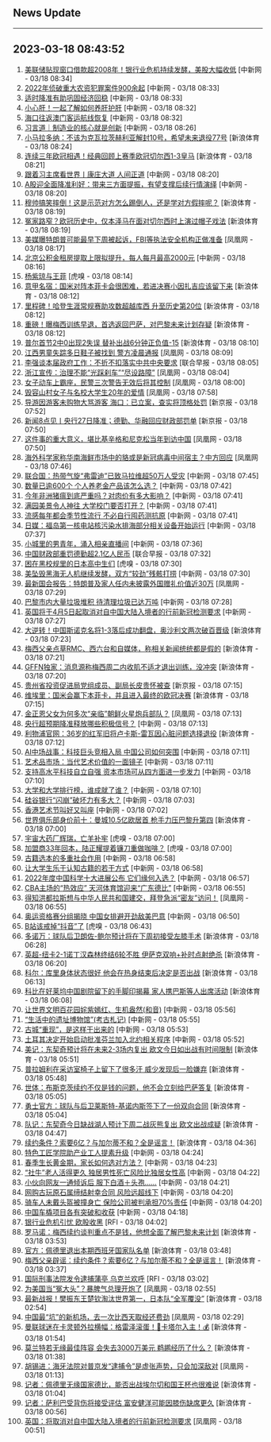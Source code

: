 ## News Update
---
2023-03-18 08:43:52
---
1. <a target="_blank" href="http://www.chinanews.com//cj/2023/03-18/9974076.shtml">美联储贴现窗口借款超2008年！银行业危机持续发酵，美股大幅收低</a> [中新网 - 03/18 08:34]
2. <a target="_blank" href="http://www.chinanews.com//cj/2023/03-18/9974074.shtml">2022年侦破重大农资犯罪案件900余起</a> [中新网 - 03/18 08:33]
3. <a target="_blank" href="http://www.chinanews.com//cj/2023/03-18/9974071.shtml">适时降准有助巩固经济回稳</a> [中新网 - 03/18 08:33]
4. <a target="_blank" href="http://www.chinanews.com//chuangyi/2023/03-18/9974064.shtml">小心肝！一起了解如何养肝护肝</a> [中新网 - 03/18 08:32]
5. <a target="_blank" href="http://www.chinanews.com//tp/hd2011/2023/03-18/1062075.shtml">海口往返澳门客运航线恢复</a> [中新网 - 03/18 08:32]
6. <a target="_blank" href="http://www.chinanews.com//gn/2023/03-18/9974073.shtml">习言道｜制造业的核心就是创新</a> [中新网 - 03/18 08:26]
7. <a target="_blank" href="https://k.sina.cn/article_2018499075_784fda0302001m8i5.html?from=sports&subch=osport">小马拉多纳：不该为克瓦拉茨赫利亚解封10号，希望未来退役77号</a> [新浪体育 - 03/18 08:24]
8. <a target="_blank" href="https://k.sina.cn/article_6173144558_m16ff2b5ee00100yefb.html?from=sports&subch=global">连续三年欧冠相遇！经典回顾上赛季欧冠切尔西1-3皇马</a> [新浪体育 - 03/18 08:21]
9. <a target="_blank" href="http://www.chinanews.com//gn/2023/03-18/9974070.shtml">跟着习主席看世界丨康庄大道 人间正道</a> [中新网 - 03/18 08:20]
10. <a target="_blank" href="http://www.chinanews.com//cj/2023/03-18/9974069.shtml">A股迎全面降准利好：带来三方面提振，有望支撑后续行情演绎</a> [中新网 - 03/18 08:20]
11. <a target="_blank" href="https://k.sina.cn/article_6173144558_m16ff2b5ee00100yefa.html?from=sports&subch=global">穆帅搞笑摔倒！这是示范对方怎么踢倒人，还是学对方假摔呢？</a> [新浪体育 - 03/18 08:19]
12. <a target="_blank" href="https://k.sina.cn/article_6173144558_m16ff2b5ee00100yef8.html?from=sports&subch=global">冤家路窄？欧冠历史中，仅本泽马在面对切尔西时上演过帽子戏法</a> [新浪体育 - 03/18 08:19]
13. <a target="_blank" href="https://news.ifeng.com/c/8OFOhed1SRy">美媒曝特朗普可能最早下周被起诉，FBI等执法安全机构正做准备</a> [凤凰网 - 03/18 08:17]
14. <a target="_blank" href="http://www.chinanews.com//cj/2023/03-18/9974066.shtml">北京公积金租房提取上限拟提升，每人每月最高2000元</a> [中新网 - 03/18 08:16]
15. <a target="_blank" href="https://www.huxiu.com/article/829616.html">杨紫琼与王菲</a> [虎嗅 - 03/18 08:14]
16. <a target="_blank" href="https://k.sina.cn/article_2018499075_784fda0302001m8ht.html?from=sports&subch=osport">意甲名宿：国米对阵本菲卡会很困难，若进决赛小因扎吉应该留下来</a> [新浪体育 - 03/18 08:12]
17. <a target="_blank" href="https://k.sina.cn/article_2018499075_784fda0302001m8hx.html?from=sports&subch=osport">里程碑！哈登生涯常规赛助攻数超越库西 升至历史第20位</a> [新浪体育 - 03/18 08:12]
18. <a target="_blank" href="https://k.sina.cn/article_1304621502_4dc2f1be001013vxz.html?from=sports&subch=global">重磅！曝梅西训练早退，首选返回巴萨，对巴黎未来计划存疑</a> [新浪体育 - 03/18 08:12]
19. <a target="_blank" href="https://k.sina.cn/article_2018499075_784fda0302001m8hu.html?from=sports&subch=osport">普尔首节2中0出现2失误 替补出战6分钟正负值-15</a> [新浪体育 - 03/18 08:10]
20. <a target="_blank" href="https://news.ifeng.com/c/8OFOhFEUVrh">江西男童失踪多日鞋子被找到 警方凌晨通报</a> [凤凰网 - 03/18 08:09]
21. <a target="_blank" href="https://www.zaobao.com/realtime/china/story20230318-1373737">李强谈本届政府工作：不折不扣落实中共中央要求</a> [联合早报 - 03/18 08:05]
22. <a target="_blank" href="https://news.ifeng.com/c/8OFL3k8IkEQ">浙江宣传：治理不能“光踩刹车”“尽设路障”</a> [凤凰网 - 03/18 08:04]
23. <a target="_blank" href="https://news.ifeng.com/c/8OFOiq2syEJ">女子动车上霸座，民警三次警告无效后将其控制</a> [凤凰网 - 03/18 08:00]
24. <a target="_blank" href="https://news.ifeng.com/c/8OFO85Nx7Ok">毁容山村女子与名校大学生20年的爱情</a> [凤凰网 - 03/18 07:58]
25. <a target="_blank" href="https://www.bjnews.com.cn/detail-167909691514274.html">导游因游客未购物大骂游客 海口：已立案，查实将顶格处罚</a> [新京报 - 03/18 07:52]
26. <a target="_blank" href="https://www.bjnews.com.cn/detail-167909549014266.html">新闻8点见丨央行27日降准；德勤、华融回应财政部罚单</a> [新京报 - 03/18 07:50]
27. <a target="_blank" href="https://news.ifeng.com/c/8OFKYAGMgR5">这件事的重大意义，堪比基辛格和尼克松当年到访中国</a> [凤凰网 - 03/18 07:50]
28. <a target="_blank" href="https://news.ifeng.com/c/8OFLTVoyLsY">海外科学家称华南海鲜市场中的貉或是新冠病毒中间宿主？中方回应</a> [凤凰网 - 03/18 07:46]
29. <a target="_blank" href="http://www.chinanews.com//gj/2023/03-18/9974062.shtml">联合国：热带气旋“弗雷迪”已致马拉维超50万人受灾</a> [中新网 - 03/18 07:45]
30. <a target="_blank" href="http://www.chinanews.com//cj/2023/03-18/9974060.shtml">数量已逾600个 个人养老金产品该怎么选？</a> [中新网 - 03/18 07:42]
31. <a target="_blank" href="http://www.chinanews.com//cj/2023/03-18/9974057.shtml">今年非洲猪瘟到底严重吗？对肉价有多大影响？</a> [中新网 - 03/18 07:41]
32. <a target="_blank" href="http://www.chinanews.com//sh/2023/03-18/9974058.shtml">满园美景令人神往 大学校门要否打开？</a> [中新网 - 03/18 07:41]
33. <a target="_blank" href="http://www.chinanews.com//sh/2023/03-18/9974059.shtml">流感每年都会季节性流行 不必自行囤药测抗原</a> [中新网 - 03/18 07:41]
34. <a target="_blank" href="http://www.chinanews.com//gj/2023/03-18/9974056.shtml">日媒：福岛第一核电站核污染水排海部分相关设备开始运行</a> [中新网 - 03/18 07:37]
35. <a target="_blank" href="http://www.chinanews.com//sh/2023/03-18/9974052.shtml">小城里的男青年，涌入相亲直播间</a> [中新网 - 03/18 07:36]
36. <a target="_blank" href="https://www.zaobao.com/realtime/china/story20230318-1373735">中国财政部重罚德勤超2.1亿人民币</a> [联合早报 - 03/18 07:32]
37. <a target="_blank" href="https://www.huxiu.com/article/826948.html">困在黑校规里的日本高中生们</a> [虎嗅 - 03/18 07:30]
38. <a target="_blank" href="http://www.chinanews.com//gj/2023/03-18/9974051.shtml">美坠毁黑海无人机继续发酵，双方“较劲”残骸打捞</a> [中新网 - 03/18 07:30]
39. <a target="_blank" href="https://news.ifeng.com/c/8OFKYAGMgJ4">最新国会报告：特朗普及家人任内未披露外国赠礼价值近30万</a> [凤凰网 - 03/18 07:29]
40. <a target="_blank" href="http://www.chinanews.com//gj/2023/03-18/9974050.shtml">巴黎市内大量垃圾堆积 待清理垃圾已达万吨</a> [中新网 - 03/18 07:28]
41. <a target="_blank" href="http://www.chinanews.com//gn/2023/03-18/9974032.shtml">英国将于4月5日起取消对自中国大陆入境者的行前新冠检测要求</a> [中新网 - 03/18 07:27]
42. <a target="_blank" href="https://k.sina.cn/article_5559864694_14b64cd76001013kf6.html?from=sports&subch=billiardball">大逆转！中国斯诺克名将1-3落后成功翻盘，奥沙利文两次破百晋级</a> [新浪体育 - 03/18 07:23]
43. <a target="_blank" href="https://k.sina.cn/article_1698513182_653d411e04001dou9.html?from=sports&subch=osport">梅西父亲点草RMC、西六台和自媒体，称相关新闻统统都是假的</a> [新浪体育 - 03/18 07:21]
44. <a target="_blank" href="https://k.sina.cn/article_1698513182_653d411e04001dou8.html?from=sports&subch=osport">GFFN独家：消息源称梅西周二内收肌不适才退出训练，没冲突</a> [新浪体育 - 03/18 07:20]
45. <a target="_blank" href="https://www.bjnews.com.cn/detail-167905307014062.html">贵州省投资促进局党组成员、副局长皮贵怀被查</a> [新京报 - 03/18 07:15]
46. <a target="_blank" href="https://k.sina.cn/article_2018499075_784fda0302001m8hc.html?from=sports&subch=osport">维埃里：国米会赢下本菲卡，并且进入最终的欧冠决赛</a> [新浪体育 - 03/18 07:15]
47. <a target="_blank" href="https://news.ifeng.com/c/8OFC2tD0VgF">金正恩父女为何多次“亲临”朝鲜火星炮兵部队？</a> [凤凰网 - 03/18 07:13]
48. <a target="_blank" href="http://www.chinanews.com//cj/2023/03-18/9974049.shtml">央行超预期降准释放哪些积极信号？</a> [中新网 - 03/18 07:13]
49. <a target="_blank" href="https://k.sina.cn/article_2018499075_784fda0302001m8h9.html?from=sports&subch=osport">利物浦官网：36岁的红军旧将卢卡斯-雷瓦因心脏问题选择退役</a> [新浪体育 - 03/18 07:12]
50. <a target="_blank" href="http://www.chinanews.com//cj/2023/03-18/9974048.shtml">AI中场战事：科技巨头竞相入局 中国公司如何突围</a> [中新网 - 03/18 07:11]
51. <a target="_blank" href="http://www.chinanews.com//cul/2023/03-18/9974047.shtml">艺术品市场：当代艺术价值的一面镜子</a> [中新网 - 03/18 07:11]
52. <a target="_blank" href="http://www.chinanews.com//cj/2023/03-18/9974046.shtml">支持高水平科技自立自强 资本市场可从四方面进一步发力</a> [中新网 - 03/18 07:10]
53. <a target="_blank" href="http://www.chinanews.com//sh/2023/03-18/9974045.shtml">大学和大学排行榜，谁成就了谁？</a> [中新网 - 03/18 07:10]
54. <a target="_blank" href="http://www.chinanews.com//gj/2023/03-18/9974042.shtml">硅谷银行“闪崩”破坏力有多大？</a> [中新网 - 03/18 07:03]
55. <a target="_blank" href="http://www.chinanews.com//dwq/2023/03-18/9974041.shtml">香港艺术节叫好又叫座</a> [中新网 - 03/18 07:02]
56. <a target="_blank" href="https://k.sina.cn/article_2018499075_784fda0302001m8h2.html?from=sports&subch=osport">世界俱乐部身价前十：曼城10.5亿欧居首 枪手力压巴黎升第四</a> [新浪体育 - 03/18 07:00]
57. <a target="_blank" href="https://www.huxiu.com/article/825122.html">宇宙大药厂辉瑞，亡羊补牢</a> [虎嗅 - 03/18 07:00]
58. <a target="_blank" href="https://www.huxiu.com/article/825629.html">加盟商33年回本，陆正耀提着镰刀重做咖啡？</a> [虎嗅 - 03/18 07:00]
59. <a target="_blank" href="http://www.chinanews.com//cul/2023/03-18/9974038.shtml">古籍选本的多重社会作用</a> [中新网 - 03/18 06:58]
60. <a target="_blank" href="http://www.chinanews.com//cul/2023/03-18/9974037.shtml">让大学生乐于认知古籍的若干方式</a> [中新网 - 03/18 06:58]
61. <a target="_blank" href="http://www.chinanews.com//sh/2023/03-18/9974036.shtml">2022年度中国科学十大进展公布 它们缘何入选？</a> [中新网 - 03/18 06:57]
62. <a target="_blank" href="http://www.chinanews.com//ty/2023/03-18/9974033.shtml">CBA主场的“热效应” 天河体育馆迎来“广东德比”</a> [中新网 - 03/18 06:55]
63. <a target="_blank" href="https://news.ifeng.com/c/8OFBriDLeA3">得知洪都拉斯想与中华人民共和国建交，拜登急派“密友”访问！</a> [凤凰网 - 03/18 06:55]
64. <a target="_blank" href="http://www.chinanews.com//ty/2023/03-18/9974031.shtml">奥运资格赛分组揭晓 中国女排避开劲敌美巴意</a> [中新网 - 03/18 06:50]
65. <a target="_blank" href="https://www.huxiu.com/article/819220.html">B站该戒掉“抖音”了</a> [虎嗅 - 03/18 06:43]
66. <a target="_blank" href="https://k.sina.cn/article_2018499075_784fda0302001m8gk.html?from=sports&subch=osport">多诺万：球队后卫朗佐-鲍尔预计将在下周初接受左膝手术</a> [新浪体育 - 03/18 06:28]
67. <a target="_blank" href="https://k.sina.cn/article_2018499075_784fda0302001m8gh.html?from=sports&subch=osport">英超-纽卡2-1诺丁汉森林终结6轮不胜 伊萨克双响+补时点射绝杀</a> [新浪体育 - 03/18 06:20]
68. <a target="_blank" href="https://k.sina.cn/article_2018499075_784fda0302001m8ge.html?from=sports&subch=osport">科尔：库里身体状态很好 他会在热身结束后决定是否出战</a> [新浪体育 - 03/18 06:13]
69. <a target="_blank" href="https://k.sina.cn/article_2018499075_784fda0302001m8gc.html?from=sports&subch=osport">科比在好莱坞中国剧院留下的手脚印揭幕 家人携巴斯等人出席活动</a> [新浪体育 - 03/18 06:08]
70. <a target="_blank" href="http://www.chinanews.com//gn/2023/03-18/9974022.shtml">让世界文明百花园姹紫嫣红、生机盎然(和音)</a> [中新网 - 03/18 05:56]
71. <a target="_blank" href="http://www.chinanews.com//cul/2023/03-18/9974021.shtml">“生活中的遗址博物馆”(考古札记)</a> [中新网 - 03/18 05:55]
72. <a target="_blank" href="http://www.chinanews.com//cul/2023/03-18/9974019.shtml">古城“重现”，是这样干出来的</a> [中新网 - 03/18 05:53]
73. <a target="_blank" href="http://www.chinanews.com//gj/2023/03-18/9974018.shtml">土耳其决定开始启动批准芬兰加入北约相关程序</a> [中新网 - 03/18 05:52]
74. <a target="_blank" href="https://k.sina.cn/article_2018499075_784fda0302001m8g6.html?from=sports&subch=osport">美记：东契奇预计将在未来2-3场内复出 欧文今日如出战有时间限制</a> [新浪体育 - 03/18 05:51]
75. <a target="_blank" href="https://k.sina.cn/article_2018499075_784fda0302001m8g5.html?from=sports&subch=osport">普拉姆利在采访室椅子上留下了很多汗 威少发现后一脸嫌弃</a> [新浪体育 - 03/18 05:48]
76. <a target="_blank" href="https://k.sina.cn/article_2018499075_784fda0302001m8fl.html?from=sports&subch=osport">世体：布斯克茨续约不仅是钱的问题，他不会立刻给巴萨答复</a> [新浪体育 - 03/18 05:05]
77. <a target="_blank" href="https://k.sina.cn/article_2018499075_784fda0302001m8fk.html?from=sports&subch=osport">勇士官方：球队与后卫莱斯特-基诺内斯签下了一份双向合同</a> [新浪体育 - 03/18 05:04]
78. <a target="_blank" href="https://k.sina.cn/article_2018499075_784fda0302001m8ff.html?from=sports&subch=osport">队记：东契奇今日缺战湖人预计下周二战灰熊复出 欧文出战成疑</a> [新浪体育 - 03/18 04:47]
79. <a target="_blank" href="https://k.sina.cn/article_2018499075_784fda0304001m8fd.html?from=sports&subch=osport">续约条件？索要6亿？与加尔蒂不和？全是谣言！</a> [新浪体育 - 03/18 04:36]
80. <a target="_blank" href="http://www.chinanews.com//sh/2023/03-18/9974017.shtml">特色工匠学院助产业工人提素升级</a> [中新网 - 03/18 04:24]
81. <a target="_blank" href="http://www.chinanews.com//sh/2023/03-18/9974015.shtml">春季生长黄金期，家长如何选对方法？</a> [中新网 - 03/18 04:23]
82. <a target="_blank" href="http://www.chinanews.com//sh/2023/03-18/9974014.shtml">“社牛”老人活得更久 独居男性死亡风险比独居女性高</a> [中新网 - 03/18 04:22]
83. <a target="_blank" href="http://www.chinanews.com//sh/2023/03-18/9974012.shtml">小伙向网友一通倾诉后 服下白酒＋头孢……</a> [中新网 - 03/18 04:21]
84. <a target="_blank" href="http://www.chinanews.com//sh/2023/03-18/9974010.shtml">网购古玩原石属缔结射幸合同 风险远超线下</a> [中新网 - 03/18 04:20]
85. <a target="_blank" href="http://www.chinanews.com//sh/2023/03-18/9974011.shtml">骑车人未戴头盔被撞身亡 保险公司被判承担70%责任</a> [中新网 - 03/18 04:20]
86. <a target="_blank" href="http://www.chinanews.com//ty/2023/03-18/9974009.shtml">中国车橇项目各有突破和收获</a> [中新网 - 03/18 04:18]
87. <a target="_blank" href="https://www.rfi.fr/cn/%E8%B4%A2%E7%BB%8F%E5%BF%AB%E8%AE%AF/20230317-%E9%93%B6%E8%A1%8C%E8%82%A1%E5%8D%96%E5%8E%8B%E6%B2%89%E9%87%8D-%E7%BE%8E%E8%82%A1%E6%94%B6%E9%BB%91">银行业危机引忧 欧股收黑</a> [RFI - 03/18 04:02]
88. <a target="_blank" href="https://k.sina.cn/article_2018499075_784fda0302001m8f6.html?from=sports&subch=osport">罗马诺：梅西续约谈判重点不是钱，他想全面了解巴黎未来计划</a> [新浪体育 - 03/18 03:53]
89. <a target="_blank" href="https://k.sina.cn/article_2018499075_784fda0302001m8f4.html?from=sports&subch=osport">官方：佩德里退出本期西班牙国家队名单</a> [新浪体育 - 03/18 03:48]
90. <a target="_blank" href="https://k.sina.cn/article_2018499075_784fda0302001m8f2.html?from=sports&subch=osport">梅西父亲辟谣：续约条件？索要6亿？与加尔蒂不和？全是谣言！</a> [新浪体育 - 03/18 03:37]
91. <a target="_blank" href="https://www.rfi.fr/cn/%E8%B4%A2%E7%BB%8F%E5%BF%AB%E8%AE%AF/20230317-%E9%93%B6%E8%A1%8C%E4%B8%9A%E5%8D%B1%E6%9C%BA%E5%BC%95%E5%BF%A7-%E6%AC%A7%E8%82%A1%E6%94%B6%E9%BB%91">国际刑事法院发令逮捕蒲亭 乌克兰欢呼</a> [RFI - 03/18 03:02]
92. <a target="_blank" href="https://news.ifeng.com/c/8OEyFyhJm4j">为美国当“冤大头”？暴脾气总理开炮了</a> [凤凰网 - 03/18 02:55]
93. <a target="_blank" href="https://k.sina.cn/article_3181157500_bd9c9c7c00101mzsb.html?from=sports&subch=pingpang">最新战报！樊振东王楚钦淘汰世界第一，日本队“全军覆没”</a> [新浪体育 - 03/18 02:54]
94. <a target="_blank" href="https://news.ifeng.com/c/8OEyFyhJm2F">中国最“坑”的新机场，去一次比西天取经还费劲</a> [凤凰网 - 03/18 02:29]
95. <a target="_blank" href="https://k.sina.cn/article_2018499075_784fda0302001m8ep.html?from=sports&subch=osport">曼联球迷在卡灵顿外拉横幅：格雷泽滚蛋！🤬卡塔尔入主！💰</a> [新浪体育 - 03/18 01:54]
96. <a target="_blank" href="https://k.sina.cn/article_5887996859_15ef3b3bb001010vh3.html?from=sports&subch=nba">莫兰特若无缘最佳阵容 会失去3000万美元 鹈鹕经历了什么？</a> [新浪体育 - 03/18 01:38]
97. <a target="_blank" href="https://news.ifeng.com/c/8OErpMhNI1z">胡锡进：海牙法院对普京发“逮捕令”是虚张声势，只会加深敌对</a> [凤凰网 - 03/18 01:13]
98. <a target="_blank" href="https://k.sina.cn/article_2018499075_784fda0302001m8eg.html?from=sports&subch=osport">记者：佩德里无缘国家德比，能否出战埃尔切和国王杯也很难说</a> [新浪体育 - 03/18 01:04]
99. <a target="_blank" href="https://k.sina.cn/article_2018499075_784fda0302001m8ed.html?from=sports&subch=osport">记者：萨利巴受背伤将接受评估 富安健洋可能因膝伤缺席更久</a> [新浪体育 - 03/18 00:56]
100. <a target="_blank" href="https://news.ifeng.com/c/8OEsXvY0ezC">英国：将取消对自中国大陆入境者的行前新冠检测要求</a> [凤凰网 - 03/18 00:51]
